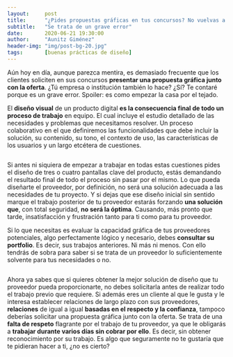 ```yaml
---
layout:     post
title:      "¿Pides propuestas gráficas en tus concursos? No vuelvas a hacerlo"
subtitle:   "Se trata de un grave error"
date:       2020-06-21 19:30:00
author:     "Aunitz Giménez"
header-img: "img/post-bg-20.jpg"
tags:       [buenas prácticas de diseño]
---
```


<p>Aún hoy en día, aunque parezca mentira, es demasiado frecuente que los clientes soliciten en sus concursos <strong>presentar una propuesta gráfica junto con la oferta</strong>. ¿Tú empresa o institución también lo hace? ¿Sí? Te contaré porque es un grave error. Spoiler: es como empezar la casa por el tejado.</p>

<p>El <strong>diseño visual</strong> de un producto digital <strong>es la consecuencia final de todo un proceso de trabajo</strong> en equipo. El cual incluye el estudio detallado de las necesidades y problemas que necesitamos resolver. Un proceso colaborativo en el que definiremos las funcionalidades que debe incluir la solución, su contenido, su tono, el contexto de uso, las características de los usuarios y un largo etcétera de cuestiones.</p>

<p><img src="{{ site.baseurl }}/img/propuestas-graficas-en-tus-concursos-grave-error-01.jpg" alt=""></p>

<p>Si antes ni siquiera de empezar a trabajar en todas estas cuestiones pides el diseño de tres o cuatro pantallas clave del producto, estás demandando el resultado final de todo el proceso sin pasar por el mismo. Lo que pueda diseñarte el proveedor, por definición, no será una solución adecuada a las necesidades de tu proyecto. Y si dejas que ese diseño inicial sin sentido marque el trabajo posterior de tu proveedor estarás forzando <strong>una solución que</strong>, con total seguridad, <strong>no será la óptima</strong>. Causando, más pronto que tarde, insatisfacción y frustración tanto para ti como para tu proveedor.</p>

<p>Si lo que necesitas es evaluar la capacidad gráfica de tus proveedores potenciales, algo perfectamente lógico y necesario, debes <strong>consultar su portfolio</strong>. Es decir, sus trabajos anteriores. Ni más ni menos. Con ello tendrás de sobra para saber si se trata de un proveedor lo suficientemente solvente para tus necesidades o no.</p>

<p><img src="{{ site.baseurl }}/img/propuestas-graficas-en-tus-concursos-grave-error-02.jpg" alt=""></p>

<p>Ahora ya sabes que si quieres obtener la mejor solución de diseño que tu proveedor pueda proporcionarte, no debes solicitarla antes de realizar todo el trabajo previo que requiere. Si además eres un cliente al que le gusta y le interesa establecer relaciones de largo plazo con sus proveedores, <strong>relaciones</strong> de igual a igual <strong>basadas en el respecto y la confianza</strong>, tampoco deberías solicitar una propuesta gráfica junto con la oferta. Se trata de una <strong>falta de respeto</strong> flagrante por el trabajo de tu proveedor, ya que le obligarás a <strong>trabajar durante varios días sin cobrar por ello</strong>. Es decir, sin obtener reconocimiento por su trabajo. Es algo que seguramente no te gustaría que te pidieran hacer a ti, ¿no es cierto?</p>


